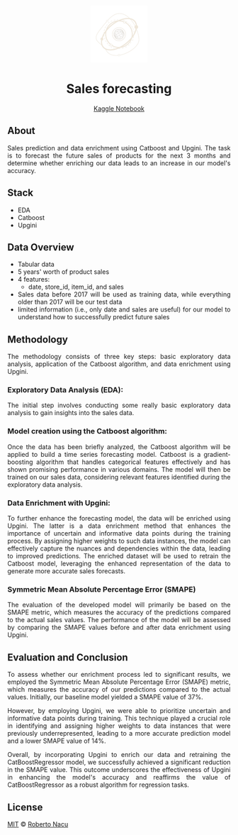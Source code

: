 <div align="center">
  <img src="imgs/logo-light-nobg.png" alt="logo" width="128"/>
  <h1>Sales forecasting</h1>

[Kaggle Notebook](https://www.kaggle.com/code/robertonacu/sales-forecasting)

</div>

<div align="justify">

## About

Sales prediction and data enrichment using Catboost and Upgini. The task is to forecast the future sales of products for the next 3 months and determine whether enriching our data leads to an increase in our model's accuracy.

## Stack

- EDA
- Catboost
- Upgini

## Data Overview

- Tabular data
- 5 years' worth of product sales
- 4 features:
  - date, store_id, item_id, and sales
- Sales data before 2017 will be used as training data, while everything older than 2017 will be our test data
- limited information (i.e., only date and sales are useful) for our model to understand how to successfully predict future sales

## Methodology

The methodology consists of three key steps: basic exploratory data analysis, application of the Catboost algorithm, and data enrichment using Upgini.

### Exploratory Data Analysis (EDA):

The initial step involves conducting some really basic exploratory data analysis to gain insights into the sales data.

### Model creation using the Catboost algorithm:

Once the data has been briefly analyzed, the Catboost algorithm will be applied to build a time series forecasting model. Catboost is a gradient-boosting algorithm that handles categorical features effectively and has shown promising performance in various domains. The model will then be trained on our sales data, considering relevant features identified during the exploratory data analysis.

### Data Enrichment with Upgini:

To further enhance the forecasting model, the data will be enriched using Upgini. The latter is a data enrichment method that enhances the importance of uncertain and informative data points during the training process. By assigning higher weights to such data instances, the model can effectively capture the nuances and dependencies within the data, leading to improved predictions. The enriched dataset will be used to retrain the Catboost model, leveraging the enhanced representation of the data to generate more accurate sales forecasts.

### Symmetric Mean Absolute Percentage Error (SMAPE)

The evaluation of the developed model will primarily be based on the SMAPE metric, which measures the accuracy of the predictions compared to the actual sales values. The performance of the model will be assessed by comparing the SMAPE values before and after data enrichment using Upgini.


## Evaluation and Conclusion

To assess whether our enrichment process led to significant results, we employed the Symmetric Mean Absolute Percentage Error (SMAPE) metric, which measures the accuracy of our predictions compared to the actual values. Initially, our baseline model yielded a SMAPE value of 37%.

However, by employing Upgini, we were able to prioritize uncertain and informative data points during training. This technique played a crucial role in identifying and assigning higher weights to data instances that were previously underrepresented, leading to a more accurate prediction model and a lower SMAPE value of 14%.

Overall, by incorporating Upgini to enrich our data and retraining the CatBoostRegressor model, we successfully achieved a significant reduction in the SMAPE value. This outcome underscores the effectiveness of Upgini in enhancing the model's accuracy and reaffirms the value of CatBoostRegressor as a robust algorithm for regression tasks.

## License

[MIT](https://github.com/1391819/sales-forecasting/blob/main/License.txt) © [Roberto Nacu](https://github.com/1391819)
